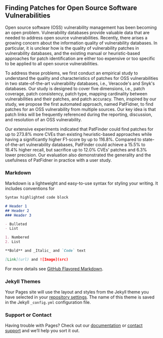 <!-- ## Welcome to PatFinder's Site  -->

<!-- You can use the [editor on GitHub](https://github.com/PatFinderTool/PatFinderTool.github.io/edit/main/index.md) to maintain and preview the content for your website in Markdown files. -->

<!-- Whenever you commit to this repository, GitHub Pages will run [Jekyll](https://jekyllrb.com/) to rebuild the pages in your site, from the content in your Markdown files. -->

## Finding Patches for Open Source Software Vulnerabilities

Open source software (OSS) vulnerability management has been becoming an open problem. Vulnerability databases provide valuable data that are needed to address open source vulnerabilities. Recently, there arises a growing concern about the information quality of vulnerability databases. In particular, it is unclear how is the quality of vulnerability patches in vulnerability databases, and the existing manual or heuristic-based approaches for patch identification are either too expensive or too specific to be applied to all open source vulnerabilities.

To address these problems, we first conduct an empirical study to understand the quality and characteristics of patches for OSS vulnerabilities in two state-of-the-art vulnerability databases, i.e., Veracode's and Snyk's databases. Our study is designed to cover five dimensions, i.e., patch coverage, patch consistency, patch type, mapping cardinality between vulnerabilities and their patches, and patch accuracy. Then, inspired by our study, we propose the first automated approach, named PatFidner, to find patches for an OSS vulnerability from multiple sources. Our key idea is that patch links will be frequently referenced during the reporting, discussion, and resolution of an OSS vulnerability.

Our extensive experiments indicated that PatFinder could find patches for up to 273.8% more CVEs than existing heuristic-based approaches while having a significantly higher F1-score by up to 116.8%. Compared to state-of-the-art vulnerability databases, PatFinder could achieve a 15.5% to 18.4% higher recall, but sacrifice up to 12.0% CVEs' patches and 6.3% lower precision. Our evaluation also demonstrated the generality and the usefulness of PatFidner in practice with a user study.


### Markdown

Markdown is a lightweight and easy-to-use syntax for styling your writing. It includes conventions for

```markdown
Syntax highlighted code block

# Header 1
## Header 2
### Header 3

- Bulleted
- List

1. Numbered
2. List

**Bold** and _Italic_ and `Code` text

[Link](url) and ![Image](src)
```

For more details see [GitHub Flavored Markdown](https://guides.github.com/features/mastering-markdown/).

### Jekyll Themes

Your Pages site will use the layout and styles from the Jekyll theme you have selected in your [repository settings](https://github.com/PatFinderTool/PatFinderTool.github.io/settings/pages). The name of this theme is saved in the Jekyll `_config.yml` configuration file.

### Support or Contact

Having trouble with Pages? Check out our [documentation](https://docs.github.com/categories/github-pages-basics/) or [contact support](https://support.github.com/contact) and we’ll help you sort it out.
